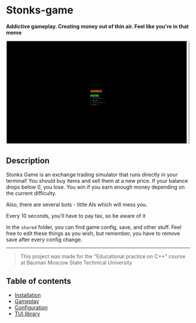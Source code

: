 # Stonks-game
 
**Addictive gameplay. 
Creating money out of thin air. 
Feel like you're in that meme**

![Gameplay](gameplay.gif)

## Description

Stonks Game is an exchange trading simulator that runs directly in your terminal! You should buy items and sell them at a new price. If your balance drops below 0, you lose. You win if you earn enough money depending on the current difficulty.

Also, there are several bots - little AIs which will mess you.

Every 10 seconds, you'll have to pay tax, so be aware of it

In the `shared` folder, you can find game config, save, and other stuff. Feel free to edit these things as you wish, but remember, you have to remove save after every config change.

***

> This project was made for the "Educational practice on C++" course at Bauman Moscow State Technical University

## Table of contents

* [Installation](installation.md)
* [Gameplay](gameplay.md)
* [Configuration](config.md)
* [TUI library](tui.md)
